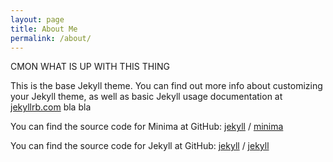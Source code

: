 ```yaml
---
layout: page
title: About Me
permalink: /about/
---
```

CMON WHAT IS UP WITH THIS THING

This is the base Jekyll theme. You can find out more info about customizing your Jekyll theme, as well as basic Jekyll usage documentation at [jekyllrb.com](https://jekyllrb.com/) bla bla 

You can find the source code for Minima at GitHub:
[jekyll][jekyll-organization] /
[minima](https://github.com/jekyll/minima)

You can find the source code for Jekyll at GitHub:
[jekyll][jekyll-organization] /
[jekyll](https://github.com/jekyll/jekyll)


[jekyll-organization]: https://github.com/jekyll